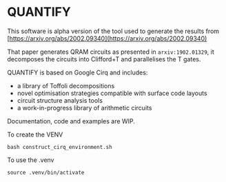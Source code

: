 # QUANTIFY

This software is alpha version of the tool used to generate the results from 
[https://arxiv.org/abs/2002.09340](https://arxiv.org/abs/2002.09340)

That paper generates QRAM circuits as presented in `arxiv:1902.01329`, it decomposes
the circuits into Clifford+T and parallelises the T gates.

QUANTIFY is based on Google Cirq and includes:
* a library of Toffoli decompositions
* novel optimisation strategies compatible with surface code layouts
* circuit structure analysis tools
* a work-in-progress library of arithmetic circuits


Documentation, code and examples are WIP.




To create the VENV

`bash construct_cirq_environment.sh`

To use the .venv

`source .venv/bin/activate`
